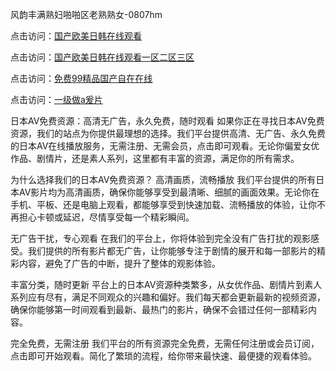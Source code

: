 风韵丰满熟妇啪啪区老熟熟女-0807hm

点击访问：<a href="https://heiliao2dmwwy.pages.dev">国产欧美日韩在线观看</a>

点击访问：<a href="https://heiliaoga6s9v.pages.dev">国产欧美日韩在线观看一区二区三区</a>

点击访问：<a href="https://heiliaoow5kzm.pages.dev">免费99精品国产自在在线</a>

点击访问：<a href="https://heiliaoll4qsx.pages.dev">一级做a爰片</a>


日本AV免费资源：高清无广告，永久免费，随时观看
如果你正在寻找日本AV免费资源，我们的站点为你提供最理想的选择。我们平台提供高清、无广告、永久免费的日本AV在线播放服务，无需注册、无需会员，点击即可观看。无论你偏爱女优作品、剧情片，还是素人系列，这里都有丰富的资源，满足你的所有需求。

为什么选择我们的日本AV免费资源？
高清画质，流畅播放
我们平台提供的所有日本AV影片均为高清画质，确保你能够享受到最清晰、细腻的画面效果。无论你在手机、平板、还是电脑上观看，都能够享受到快速加载、流畅播放的体验，让你不再担心卡顿或延迟，尽情享受每一个精彩瞬间。

无广告干扰，专心观看
在我们的平台上，你将体验到完全没有广告打扰的观影感受。我们提供的所有影片都无广告，让你能够专注于剧情的展开和每一部影片的精彩内容，避免了广告的中断，提升了整体的观影体验。

丰富分类，随时更新
平台上的日本AV资源种类繁多，从女优作品、剧情片到素人系列应有尽有，满足不同观众的兴趣和偏好。我们每天都会更新最新的视频资源，确保你能够第一时间观看到最新、最热门的影片，确保不会错过任何一部精彩内容。

完全免费，无需注册
我们平台的所有资源完全免费，无需任何注册或会员订阅，点击即可开始观看。简化了繁琐的流程，给你带来最快速、最便捷的观看体验。

<span style="display:none;">[Canonical link](）</span>
